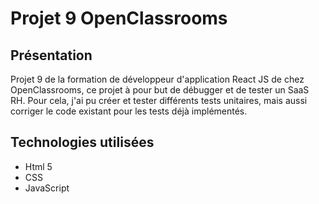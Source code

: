 # Projet 9 OpenClassrooms

## Présentation

Projet 9 de la formation de développeur d'application React JS de chez OpenClassrooms, ce projet à pour but de débugger et de tester un SaaS RH.
Pour cela, j'ai pu créer et tester différents tests unitaires, mais aussi corriger le code existant pour les tests déjà implémentés.
   


## Technologies utilisées

- Html 5 
- CSS  
- JavaScript

